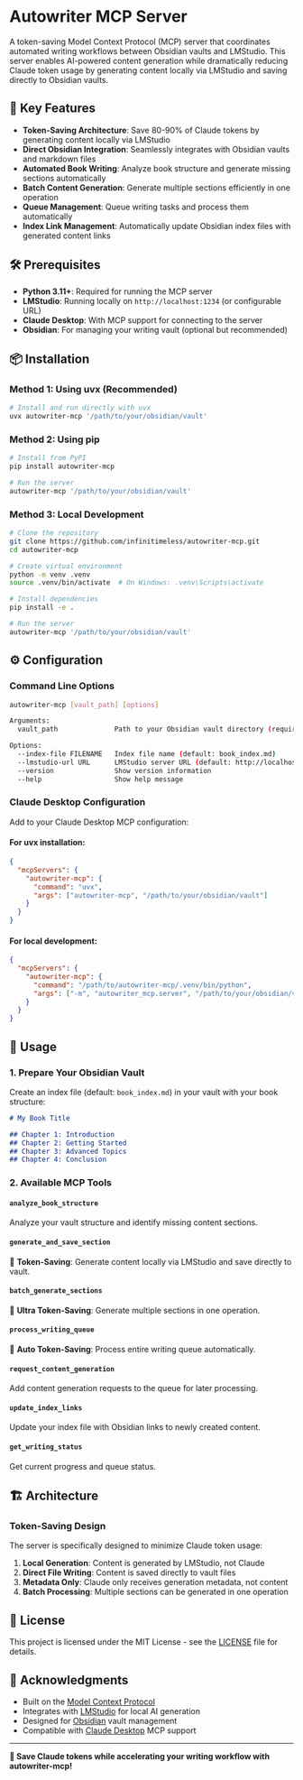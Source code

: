 # Autowriter MCP Server

A token-saving Model Context Protocol (MCP) server that coordinates automated writing workflows between Obsidian vaults and LMStudio. This server enables AI-powered content generation while dramatically reducing Claude token usage by generating content locally via LMStudio and saving directly to Obsidian vaults.

## 🚀 Key Features

- **Token-Saving Architecture**: Save 80-90% of Claude tokens by generating content locally via LMStudio
- **Direct Obsidian Integration**: Seamlessly integrates with Obsidian vaults and markdown files
- **Automated Book Writing**: Analyze book structure and generate missing sections automatically
- **Batch Content Generation**: Generate multiple sections efficiently in one operation
- **Queue Management**: Queue writing tasks and process them automatically
- **Index Link Management**: Automatically update Obsidian index files with generated content links

## 🛠 Prerequisites

- **Python 3.11+**: Required for running the MCP server
- **LMStudio**: Running locally on `http://localhost:1234` (or configurable URL)
- **Claude Desktop**: With MCP support for connecting to the server
- **Obsidian**: For managing your writing vault (optional but recommended)

## 📦 Installation

### Method 1: Using uvx (Recommended)

```bash
# Install and run directly with uvx
uvx autowriter-mcp '/path/to/your/obsidian/vault'
```

### Method 2: Using pip

```bash
# Install from PyPI
pip install autowriter-mcp

# Run the server
autowriter-mcp '/path/to/your/obsidian/vault'
```

### Method 3: Local Development

```bash
# Clone the repository
git clone https://github.com/infinitimeless/autowriter-mcp.git
cd autowriter-mcp

# Create virtual environment
python -m venv .venv
source .venv/bin/activate  # On Windows: .venv\Scripts\activate

# Install dependencies
pip install -e .

# Run the server
autowriter-mcp '/path/to/your/obsidian/vault'
```

## ⚙️ Configuration

### Command Line Options

```bash
autowriter-mcp [vault_path] [options]

Arguments:
  vault_path              Path to your Obsidian vault directory (required)

Options:
  --index-file FILENAME   Index file name (default: book_index.md)
  --lmstudio-url URL      LMStudio server URL (default: http://localhost:1234)
  --version               Show version information
  --help                  Show help message
```

### Claude Desktop Configuration

Add to your Claude Desktop MCP configuration:

#### For uvx installation:
```json
{
  "mcpServers": {
    "autowriter-mcp": {
      "command": "uvx",
      "args": ["autowriter-mcp", "/path/to/your/obsidian/vault"]
    }
  }
}
```

#### For local development:
```json
{
  "mcpServers": {
    "autowriter-mcp": {
      "command": "/path/to/autowriter-mcp/.venv/bin/python",
      "args": ["-m", "autowriter_mcp.server", "/path/to/your/obsidian/vault"]
    }
  }
}
```

## 🎯 Usage

### 1. Prepare Your Obsidian Vault

Create an index file (default: `book_index.md`) in your vault with your book structure:

```markdown
# My Book Title

## Chapter 1: Introduction
## Chapter 2: Getting Started
## Chapter 3: Advanced Topics
## Chapter 4: Conclusion
```

### 2. Available MCP Tools

#### `analyze_book_structure`
Analyze your vault structure and identify missing content sections.

#### `generate_and_save_section`
🚀 **Token-Saving**: Generate content locally via LMStudio and save directly to vault.

#### `batch_generate_sections`
🚀 **Ultra Token-Saving**: Generate multiple sections in one operation.

#### `process_writing_queue`
🚀 **Auto Token-Saving**: Process entire writing queue automatically.

#### `request_content_generation`
Add content generation requests to the queue for later processing.

#### `update_index_links`
Update your index file with Obsidian links to newly created content.

#### `get_writing_status`
Get current progress and queue status.

## 🏗 Architecture

### Token-Saving Design

The server is specifically designed to minimize Claude token usage:

1. **Local Generation**: Content is generated by LMStudio, not Claude
2. **Direct File Writing**: Content is saved directly to vault files
3. **Metadata Only**: Claude only receives generation metadata, not content
4. **Batch Processing**: Multiple sections can be generated in one operation

## 📄 License

This project is licensed under the MIT License - see the [LICENSE](LICENSE) file for details.

## 🙏 Acknowledgments

- Built on the [Model Context Protocol](https://modelcontextprotocol.io/)
- Integrates with [LMStudio](https://lmstudio.ai/) for local AI generation
- Designed for [Obsidian](https://obsidian.md/) vault management
- Compatible with [Claude Desktop](https://claude.ai/) MCP support

---

**🚀 Save Claude tokens while accelerating your writing workflow with autowriter-mcp!**